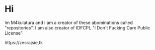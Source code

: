 # Hi
Im M4kulatura and i am a creator of these abominations called "repositories".
I am also creator of IDFCPL "I Don't Fucking Care Public License"

https://zesrajsie,tk
